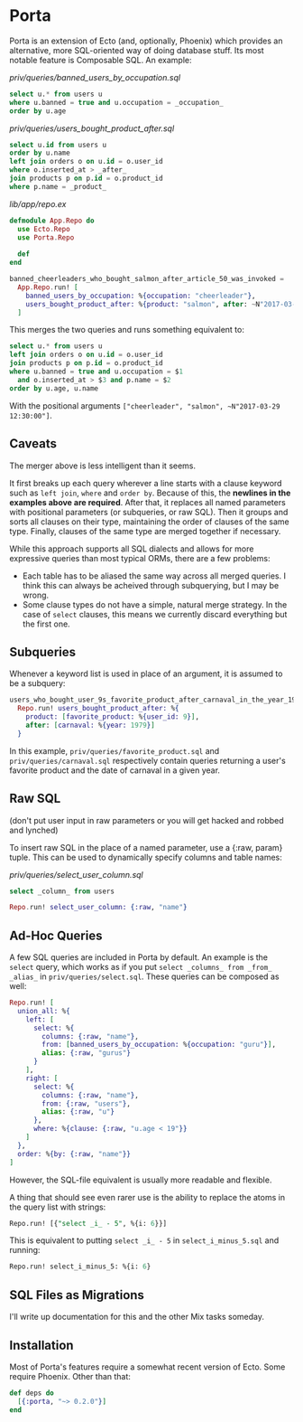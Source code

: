 # Porta

Porta is an extension of Ecto (and, optionally, Phoenix) which provides an alternative, more SQL-oriented way of doing database stuff. Its most notable feature is Composable SQL. An example:

*priv/queries/banned_users_by_occupation.sql* 

```sql
select u.* from users u
where u.banned = true and u.occupation = _occupation_
order by u.age
```

*priv/queries/users_bought_product_after.sql* 

```sql
select u.id from users u
order by u.name
left join orders o on u.id = o.user_id
where o.inserted_at > _after_
join products p on p.id = o.product_id
where p.name = _product_
```

*lib/app/repo.ex*

```elixir
defmodule App.Repo do
  use Ecto.Repo
  use Porta.Repo
  
  def 
end

banned_cheerleaders_who_bought_salmon_after_article_50_was_invoked =
  App.Repo.run! [
    banned_users_by_occupation: %{occupation: "cheerleader"},
    users_bought_product_after: %{product: "salmon", after: ~N"2017-03-29 12:30:00"}
  ]
```

This merges the two queries and runs something equivalent to:

```sql
select u.* from users u
left join orders o on u.id = o.user_id
join products p on p.id = o.product_id
where u.banned = true and u.occupation = $1
  and o.inserted_at > $3 and p.name = $2
order by u.age, u.name
```

With the positional arguments `["cheerleader", "salmon", ~N"2017-03-29 12:30:00"]`.

## Caveats

The merger above is less intelligent than it seems.

It first breaks up each query wherever a line starts with a clause keyword such as `left join`, `where` and `order by`. Because of this, the **newlines in the examples above are required**.  After that, it replaces all named parameters with positional parameters (or subqueries, or raw SQL). Then it groups and sorts all clauses on their type, maintaining the order of clauses of the same type. Finally, clauses of the same type are merged together if necessary. 

While this approach supports all SQL dialects and allows for more expressive queries than most typical ORMs, there are a few problems:

- Each table has to be aliased the same way across all merged queries. I think this can always be acheived through subquerying, but I may be wrong.
- Some clause types do not have a simple, natural merge strategy. In the case of `select` clauses, this means we currently discard everything but the first one.

## Subqueries

Whenever a keyword list is used in place of an argument, it is assumed to be a subquery:

```elixir
users_who_bought_user_9s_favorite_product_after_carnaval_in_the_year_1979 =
  Repo.run! users_bought_product_after: %{
    product: [favorite_product: %{user_id: 9}],
    after: [carnaval: %{year: 1979}]
  }
```

In this example, `priv/queries/favorite_product.sql` and `priv/queries/carnaval.sql` respectively contain queries returning a user's favorite product and the date of carnaval in a given year.

## Raw SQL

(don't put user input in raw parameters or you will get hacked and robbed and lynched)

To insert raw SQL in the place of a named parameter, use a {:raw, param} tuple. This can be used to dynamically specify columns and table names:

*priv/queries/select_user_column.sql*

```sql
select _column_ from users
```

```elixir
Repo.run! select_user_column: {:raw, "name"}
```

## Ad-Hoc Queries

A few SQL queries are included in Porta by default. An example is the `select` query, which works as if you put `select _columns_ from _from_ _alias_` in `priv/queries/select.sql`. These queries can be composed as well:

```elixir
Repo.run! [
  union_all: %{
    left: [
      select: %{
        columns: {:raw, "name"},
        from: [banned_users_by_occupation: %{occupation: "guru"}],
        alias: {:raw, "gurus"}
      }
    ],
    right: [
      select: %{
        columns: {:raw, "name"},
        from: {:raw, "users"},
        alias: {:raw, "u"}
      },
      where: %{clause: {:raw, "u.age < 19"}}
    ]
  },
  order: %{by: {:raw, "name"}}
]
```

However, the SQL-file equivalent is usually more readable and flexible.

A thing that should see even rarer use is the ability to replace the atoms in the query list with strings:

```sql
Repo.run! [{"select _i_ - 5", %{i: 6}}]
```

This is equivalent to putting `select _i_ - 5` in `select_i_minus_5.sql` and running:

```sql
Repo.run! select_i_minus_5: %{i: 6}
```

## SQL Files as Migrations

I'll write up documentation for this and the other Mix tasks someday.

## Installation

Most of Porta's features require a somewhat recent version of Ecto. Some require Phoenix. Other than that:

```elixir
def deps do
  [{:porta, "~> 0.2.0"}]
end
```


